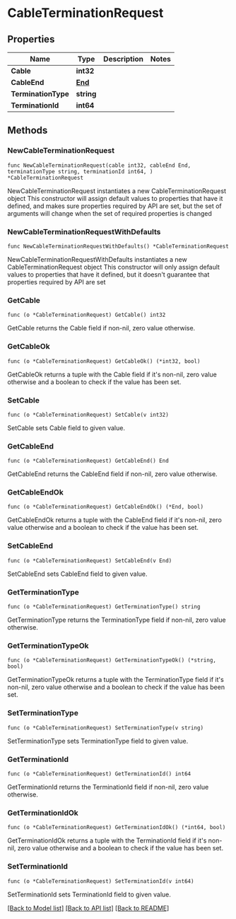 # CableTerminationRequest

## Properties

Name | Type | Description | Notes
------------ | ------------- | ------------- | -------------
**Cable** | **int32** |  | 
**CableEnd** | [**End**](End.md) |  | 
**TerminationType** | **string** |  | 
**TerminationId** | **int64** |  | 

## Methods

### NewCableTerminationRequest

`func NewCableTerminationRequest(cable int32, cableEnd End, terminationType string, terminationId int64, ) *CableTerminationRequest`

NewCableTerminationRequest instantiates a new CableTerminationRequest object
This constructor will assign default values to properties that have it defined,
and makes sure properties required by API are set, but the set of arguments
will change when the set of required properties is changed

### NewCableTerminationRequestWithDefaults

`func NewCableTerminationRequestWithDefaults() *CableTerminationRequest`

NewCableTerminationRequestWithDefaults instantiates a new CableTerminationRequest object
This constructor will only assign default values to properties that have it defined,
but it doesn't guarantee that properties required by API are set

### GetCable

`func (o *CableTerminationRequest) GetCable() int32`

GetCable returns the Cable field if non-nil, zero value otherwise.

### GetCableOk

`func (o *CableTerminationRequest) GetCableOk() (*int32, bool)`

GetCableOk returns a tuple with the Cable field if it's non-nil, zero value otherwise
and a boolean to check if the value has been set.

### SetCable

`func (o *CableTerminationRequest) SetCable(v int32)`

SetCable sets Cable field to given value.


### GetCableEnd

`func (o *CableTerminationRequest) GetCableEnd() End`

GetCableEnd returns the CableEnd field if non-nil, zero value otherwise.

### GetCableEndOk

`func (o *CableTerminationRequest) GetCableEndOk() (*End, bool)`

GetCableEndOk returns a tuple with the CableEnd field if it's non-nil, zero value otherwise
and a boolean to check if the value has been set.

### SetCableEnd

`func (o *CableTerminationRequest) SetCableEnd(v End)`

SetCableEnd sets CableEnd field to given value.


### GetTerminationType

`func (o *CableTerminationRequest) GetTerminationType() string`

GetTerminationType returns the TerminationType field if non-nil, zero value otherwise.

### GetTerminationTypeOk

`func (o *CableTerminationRequest) GetTerminationTypeOk() (*string, bool)`

GetTerminationTypeOk returns a tuple with the TerminationType field if it's non-nil, zero value otherwise
and a boolean to check if the value has been set.

### SetTerminationType

`func (o *CableTerminationRequest) SetTerminationType(v string)`

SetTerminationType sets TerminationType field to given value.


### GetTerminationId

`func (o *CableTerminationRequest) GetTerminationId() int64`

GetTerminationId returns the TerminationId field if non-nil, zero value otherwise.

### GetTerminationIdOk

`func (o *CableTerminationRequest) GetTerminationIdOk() (*int64, bool)`

GetTerminationIdOk returns a tuple with the TerminationId field if it's non-nil, zero value otherwise
and a boolean to check if the value has been set.

### SetTerminationId

`func (o *CableTerminationRequest) SetTerminationId(v int64)`

SetTerminationId sets TerminationId field to given value.



[[Back to Model list]](../README.md#documentation-for-models) [[Back to API list]](../README.md#documentation-for-api-endpoints) [[Back to README]](../README.md)


